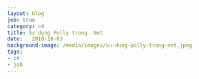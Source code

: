 ```yaml
---
layout: blog
job: true
category: c#
title: Sử dụng Polly trong .Net
date:   2018-10-03
background-image: /media/images/su-dung-polly-trong-net.jpeg
tags:
- c#
- job
---
```


